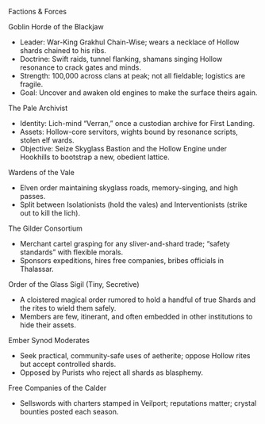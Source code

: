 Factions & Forces

Goblin Horde of the Blackjaw
- Leader: War-King Grakhul Chain-Wise; wears a necklace of Hollow shards chained to his ribs.
- Doctrine: Swift raids, tunnel flanking, shamans singing Hollow resonance to crack gates and minds.
- Strength: 100,000 across clans at peak; not all fieldable; logistics are fragile.
- Goal: Uncover and awaken old engines to make the surface theirs again.

The Pale Archivist
- Identity: Lich-mind “Verran,” once a custodian archive for First Landing.
- Assets: Hollow-core servitors, wights bound by resonance scripts, stolen elf wards.
- Objective: Seize Skyglass Bastion and the Hollow Engine under Hookhills to bootstrap a new, obedient lattice.

Wardens of the Vale
- Elven order maintaining skyglass roads, memory-singing, and high passes.
- Split between Isolationists (hold the vales) and Interventionists (strike out to kill the lich).

The Gilder Consortium
- Merchant cartel grasping for any sliver-and-shard trade; “safety standards” with flexible morals.
- Sponsors expeditions, hires free companies, bribes officials in Thalassar.

Order of the Glass Sigil (Tiny, Secretive)
- A cloistered magical order rumored to hold a handful of true Shards and the rites to wield them safely.
- Members are few, itinerant, and often embedded in other institutions to hide their assets.

Ember Synod Moderates
- Seek practical, community-safe uses of aetherite; oppose Hollow rites but accept controlled shards.
- Opposed by Purists who reject all shards as blasphemy.

Free Companies of the Calder
- Sellswords with charters stamped in Veilport; reputations matter; crystal bounties posted each season.
